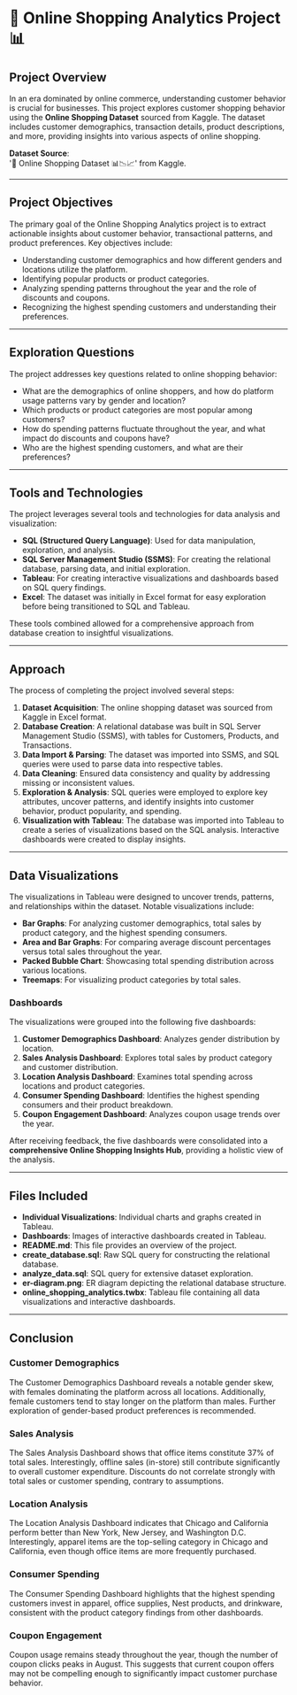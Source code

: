 # 🛒 **Online Shopping Analytics Project** 📊

## **Project Overview**  
In an era dominated by online commerce, understanding customer behavior is crucial for businesses. This project explores customer shopping behavior using the **Online Shopping Dataset** sourced from Kaggle. The dataset includes customer demographics, transaction details, product descriptions, and more, providing insights into various aspects of online shopping.

**Dataset Source**:  
'🛒 Online Shopping Dataset 📊📉📈' from Kaggle.

---

## **Project Objectives**  
The primary goal of the Online Shopping Analytics project is to extract actionable insights about customer behavior, transactional patterns, and product preferences. Key objectives include:

- Understanding customer demographics and how different genders and locations utilize the platform.
- Identifying popular products or product categories.
- Analyzing spending patterns throughout the year and the role of discounts and coupons.
- Recognizing the highest spending customers and understanding their preferences.

---

## **Exploration Questions**  
The project addresses key questions related to online shopping behavior:

- What are the demographics of online shoppers, and how do platform usage patterns vary by gender and location?
- Which products or product categories are most popular among customers?
- How do spending patterns fluctuate throughout the year, and what impact do discounts and coupons have?
- Who are the highest spending customers, and what are their preferences?

---

## **Tools and Technologies**  
The project leverages several tools and technologies for data analysis and visualization:

- **SQL (Structured Query Language)**: Used for data manipulation, exploration, and analysis.
- **SQL Server Management Studio (SSMS)**: For creating the relational database, parsing data, and initial exploration.
- **Tableau**: For creating interactive visualizations and dashboards based on SQL query findings.
- **Excel**: The dataset was initially in Excel format for easy exploration before being transitioned to SQL and Tableau.

These tools combined allowed for a comprehensive approach from database creation to insightful visualizations.

---

## **Approach**  
The process of completing the project involved several steps:

1. **Dataset Acquisition**: The online shopping dataset was sourced from Kaggle in Excel format.
2. **Database Creation**: A relational database was built in SQL Server Management Studio (SSMS), with tables for Customers, Products, and Transactions.
3. **Data Import & Parsing**: The dataset was imported into SSMS, and SQL queries were used to parse data into respective tables.
4. **Data Cleaning**: Ensured data consistency and quality by addressing missing or inconsistent values.
5. **Exploration & Analysis**: SQL queries were employed to explore key attributes, uncover patterns, and identify insights into customer behavior, product popularity, and spending.
6. **Visualization with Tableau**: The database was imported into Tableau to create a series of visualizations based on the SQL analysis. Interactive dashboards were created to display insights.

---

## **Data Visualizations**  
The visualizations in Tableau were designed to uncover trends, patterns, and relationships within the dataset. Notable visualizations include:

- **Bar Graphs**: For analyzing customer demographics, total sales by product category, and the highest spending consumers.
- **Area and Bar Graphs**: For comparing average discount percentages versus total sales throughout the year.
- **Packed Bubble Chart**: Showcasing total spending distribution across various locations.
- **Treemaps**: For visualizing product categories by total sales.

### **Dashboards**  
The visualizations were grouped into the following five dashboards:

1. **Customer Demographics Dashboard**: Analyzes gender distribution by location.
2. **Sales Analysis Dashboard**: Explores total sales by product category and customer distribution.
3. **Location Analysis Dashboard**: Examines total spending across locations and product categories.
4. **Consumer Spending Dashboard**: Identifies the highest spending consumers and their product breakdown.
5. **Coupon Engagement Dashboard**: Analyzes coupon usage trends over the year.

After receiving feedback, the five dashboards were consolidated into a **comprehensive Online Shopping Insights Hub**, providing a holistic view of the analysis.

---

## **Files Included**  
- **Individual Visualizations**: Individual charts and graphs created in Tableau.
- **Dashboards**: Images of interactive dashboards created in Tableau.
- **README.md**: This file provides an overview of the project.
- **create_database.sql**: Raw SQL query for constructing the relational database.
- **analyze_data.sql**: SQL query for extensive dataset exploration.
- **er-diagram.png**: ER diagram depicting the relational database structure.
- **online_shopping_analytics.twbx**: Tableau file containing all data visualizations and interactive dashboards.

---

## **Conclusion**  

### **Customer Demographics**  
The Customer Demographics Dashboard reveals a notable gender skew, with females dominating the platform across all locations. Additionally, female customers tend to stay longer on the platform than males. Further exploration of gender-based product preferences is recommended.

### **Sales Analysis**  
The Sales Analysis Dashboard shows that office items constitute 37% of total sales. Interestingly, offline sales (in-store) still contribute significantly to overall customer expenditure. Discounts do not correlate strongly with total sales or customer spending, contrary to assumptions.

### **Location Analysis**  
The Location Analysis Dashboard indicates that Chicago and California perform better than New York, New Jersey, and Washington D.C. Interestingly, apparel items are the top-selling category in Chicago and California, even though office items are more frequently purchased.

### **Consumer Spending**  
The Consumer Spending Dashboard highlights that the highest spending customers invest in apparel, office supplies, Nest products, and drinkware, consistent with the product category findings from other dashboards.

### **Coupon Engagement**  
Coupon usage remains steady throughout the year, though the number of coupon clicks peaks in August. This suggests that current coupon offers may not be compelling enough to significantly impact customer purchase behavior.
